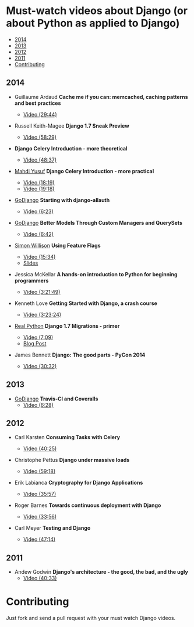 Must-watch videos about Django (or about Python as applied to Django)
=============

- [2014](#2014)
- [2013](#2013)
- [2012](#2012)
- [2011](#2011)
- [Contributing](#contributing)

## 2014
* Guillaume Ardaud **Cache me if you can: memcached, caching patterns and best practices**
  * [Video (29:44)](https://www.youtube.com/watch?v=R8Xmeynf1T4)

* Russell Keith-Magee **Django 1.7 Sneak Preview**
    * [Video (58:29)](https://www.youtube.com/watch?v=_DPXgr6m1sg)

* **Django Celery Introduction - more theoretical**
  * [Video (48:37)](https://www.youtube.com/watch?v=3cyq5DHjymw)

* [Mahdi Yusuf](http://neckbeardrepublic.com/) **Django Celery Introduction - more practical**
    * [Video (18:19)](http://neckbeardrepublic.com/screencasts/django-celery-part-1)
    * [Video (19:18)](http://neckbeardrepublic.com/screencasts/django-celery-part-2)
   
* [GoDjango](https://godjango.com/) **Starting with django-allauth**
    * [Video (6:23)](https://godjango.com/65-starting-with-django-allauth/ )

* [GoDjango](https://godjango.com/) **Better Models Through Custom Managers and QuerySets**
    * [Video (6:42)](https://godjango.com/51-better-models-through-custom-managers-and-querysets/ )

* [Simon Willison](http://blog.simonwillison.net/) **Using Feature Flags**
    * [Video (15:34)](https://www.youtube.com/watch?v=WMRjj06R6jg)
    * [Slides](https://speakerdeck.com/simon/feature-flags/)

* Jessica McKellar **A hands-on introduction to Python for beginning programmers**
   * [Video (3:21:49)](https://www.youtube.com/watch?v=MirG-vJOg04)

* Kenneth Love **Getting Started with Django, a crash course**
   * [Video (3:23:24)](https://www.youtube.com/watch?v=KZHXjGP71kQ)

* [Real Python](https://realpython.com/) **Django 1.7 Migrations - primer**
   * [Video (7:09)](http://youtu.be/7PiyO-N6Pho)
   * [Blog Post](https://realpython.com/blog/python/django-migrations-a-primer/)

* James Bennett **Django: The good parts - PyCon 2014**
   * [Video (30:32)](https://www.youtube.com/watch?v=9Vrk44sHIvw)

## 2013
* [GoDjango](https://godjango.com/) **Travis-CI and Coveralls**
    * [Video (6:28)](https://godjango.com/25-travis-ci-and-coveralls/)

## 2012
* Carl Karsten **Consuming Tasks with Celery**
    * [Video (40:25)](https://www.youtube.com/watch?v=MCmNGmFh6wE)

* Christophe Pettus **Django under massive loads**
    * [Video (59:18)](https://www.youtube.com/watch?v=gBT4uxtSkFY)

* Erik Labianca **Cryptography for Django Applications**
    * [Video (35:57)](http://pyvideo.org/video/1381/cryptography-for-django-applications/)

* Roger Barnes **Towards continuous deployment with Django**
    * [Video (33:56)](https://www.youtube.com/watch?v=_lgWVkYYtf4)

* Carl Meyer **Testing and Django**
    * [Video (47:14)](http://pyvideo.org/video/699/testing-and-django)

## 2011
* Andew Godwin **Django's architecture - the good, the bad, and the ugly**
    * [Video (40:33)](https://www.youtube.com/watch?v=7KTVws3TiC0)


# Contributing

Just fork and send a pull request with your must watch Django videos.
